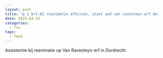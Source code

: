 ```yaml
---
layout: post
title: "p 1 brt-02 reanimatie afhijsen, inzet aed van ravesteyn-erf dordrecht 186651"
date: 2025-04-19
categories: 
  - rss
tags: 
  - feed
---
```


Assistentie bij reanimatie op Van Ravesteyn-erf in Dordrecht
